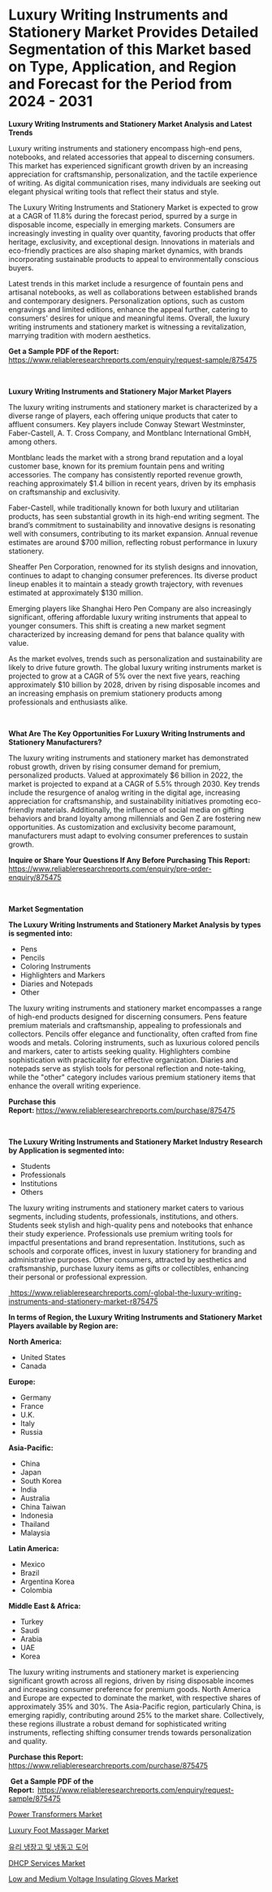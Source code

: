 <p><h1>Luxury Writing Instruments and Stationery Market Provides Detailed Segmentation of this Market based on Type, Application, and Region and Forecast for the Period from 2024 - 2031</h1></p><p><strong>Luxury Writing Instruments and Stationery Market Analysis and Latest Trends</strong></p>
<p><p>Luxury writing instruments and stationery encompass high-end pens, notebooks, and related accessories that appeal to discerning consumers. This market has experienced significant growth driven by an increasing appreciation for craftsmanship, personalization, and the tactile experience of writing. As digital communication rises, many individuals are seeking out elegant physical writing tools that reflect their status and style.</p><p>The Luxury Writing Instruments and Stationery Market is expected to grow at a CAGR of 11.8% during the forecast period, spurred by a surge in disposable income, especially in emerging markets. Consumers are increasingly investing in quality over quantity, favoring products that offer heritage, exclusivity, and exceptional design. Innovations in materials and eco-friendly practices are also shaping market dynamics, with brands incorporating sustainable products to appeal to environmentally conscious buyers.</p><p>Latest trends in this market include a resurgence of fountain pens and artisanal notebooks, as well as collaborations between established brands and contemporary designers. Personalization options, such as custom engravings and limited editions, enhance the appeal further, catering to consumers' desires for unique and meaningful items. Overall, the luxury writing instruments and stationery market is witnessing a revitalization, marrying tradition with modern aesthetics.</p></p>
<p><strong>Get a Sample PDF of the Report:&nbsp;</strong> <a href="https://www.reliableresearchreports.com/enquiry/request-sample/875475">https://www.reliableresearchreports.com/enquiry/request-sample/875475</a></p>
<p>&nbsp;</p>
<p><strong>Luxury Writing Instruments and Stationery Major Market Players</strong></p>
<p><p>The luxury writing instruments and stationery market is characterized by a diverse range of players, each offering unique products that cater to affluent consumers. Key players include Conway Stewart Westminster, Faber-Castell, A. T. Cross Company, and Montblanc International GmbH, among others.</p><p>Montblanc leads the market with a strong brand reputation and a loyal customer base, known for its premium fountain pens and writing accessories. The company has consistently reported revenue growth, reaching approximately $1.4 billion in recent years, driven by its emphasis on craftsmanship and exclusivity.</p><p>Faber-Castell, while traditionally known for both luxury and utilitarian products, has seen substantial growth in its high-end writing segment. The brand’s commitment to sustainability and innovative designs is resonating well with consumers, contributing to its market expansion. Annual revenue estimates are around $700 million, reflecting robust performance in luxury stationery.</p><p>Sheaffer Pen Corporation, renowned for its stylish designs and innovation, continues to adapt to changing consumer preferences. Its diverse product lineup enables it to maintain a steady growth trajectory, with revenues estimated at approximately $130 million.</p><p>Emerging players like Shanghai Hero Pen Company are also increasingly significant, offering affordable luxury writing instruments that appeal to younger consumers. This shift is creating a new market segment characterized by increasing demand for pens that balance quality with value.</p><p>As the market evolves, trends such as personalization and sustainability are likely to drive future growth. The global luxury writing instruments market is projected to grow at a CAGR of 5% over the next five years, reaching approximately $10 billion by 2028, driven by rising disposable incomes and an increasing emphasis on premium stationery products among professionals and enthusiasts alike.</p></p>
<p>&nbsp;</p>
<p><strong>What Are The Key Opportunities For Luxury Writing Instruments and Stationery Manufacturers?</strong></p>
<p><p>The luxury writing instruments and stationery market has demonstrated robust growth, driven by rising consumer demand for premium, personalized products. Valued at approximately $6 billion in 2022, the market is projected to expand at a CAGR of 5.5% through 2030. Key trends include the resurgence of analog writing in the digital age, increasing appreciation for craftsmanship, and sustainability initiatives promoting eco-friendly materials. Additionally, the influence of social media on gifting behaviors and brand loyalty among millennials and Gen Z are fostering new opportunities. As customization and exclusivity become paramount, manufacturers must adapt to evolving consumer preferences to sustain growth.</p></p>
<p><strong>Inquire or Share Your Questions If Any Before Purchasing This Report:</strong> <a href="https://www.reliableresearchreports.com/enquiry/pre-order-enquiry/875475">https://www.reliableresearchreports.com/enquiry/pre-order-enquiry/875475</a></p>
<p>&nbsp;</p>
<p><strong>Market Segmentation</strong></p>
<p><strong>The Luxury Writing Instruments and Stationery Market Analysis by types is segmented into:</strong></p>
<p><ul><li>Pens</li><li>Pencils</li><li>Coloring Instruments</li><li>Highlighters and Markers</li><li>Diaries and Notepads</li><li>Other</li></ul></p>
<p><p>The luxury writing instruments and stationery market encompasses a range of high-end products designed for discerning consumers. Pens feature premium materials and craftsmanship, appealing to professionals and collectors. Pencils offer elegance and functionality, often crafted from fine woods and metals. Coloring instruments, such as luxurious colored pencils and markers, cater to artists seeking quality. Highlighters combine sophistication with practicality for effective organization. Diaries and notepads serve as stylish tools for personal reflection and note-taking, while the "other" category includes various premium stationery items that enhance the overall writing experience.</p></p>
<p><strong>Purchase this Report:&nbsp;</strong><a href="https://www.reliableresearchreports.com/purchase/875475">https://www.reliableresearchreports.com/purchase/875475</a></p>
<p>&nbsp;</p>
<p><strong>The Luxury Writing Instruments and Stationery Market Industry Research by Application is segmented into:</strong></p>
<p><ul><li>Students</li><li>Professionals</li><li>Institutions</li><li>Others</li></ul></p>
<p><p>The luxury writing instruments and stationery market caters to various segments, including students, professionals, institutions, and others. Students seek stylish and high-quality pens and notebooks that enhance their study experience. Professionals use premium writing tools for impactful presentations and brand representation. Institutions, such as schools and corporate offices, invest in luxury stationery for branding and administrative purposes. Other consumers, attracted by aesthetics and craftsmanship, purchase luxury items as gifts or collectibles, enhancing their personal or professional expression.</p></p>
<p><a href="https://www.reliableresearchreports.com/-global-the-luxury-writing-instruments-and-stationery-market-r875475">&nbsp;https://www.reliableresearchreports.com/-global-the-luxury-writing-instruments-and-stationery-market-r875475</a></p>
<p><strong>In terms of Region, the Luxury Writing Instruments and Stationery Market Players available by Region are:</strong></p>
<p>
    <p> <strong> North America: </strong>
        <ul>
            <li>United States</li>
            <li>Canada</li>
        </ul>
        </p> 
    <p> <strong> Europe: </strong>
        <ul>
            <li>Germany</li>
            <li>France</li>
            <li>U.K.</li>
            <li>Italy</li>
            <li>Russia</li>
        </ul>
        </p> 
    <p> <strong> Asia-Pacific: </strong>
        <ul>
            <li>China</li>
            <li>Japan</li>
            <li>South Korea</li>
            <li>India</li>
            <li>Australia</li>
            <li>China Taiwan</li>
            <li>Indonesia</li>
            <li>Thailand</li>
            <li>Malaysia</li>
        </ul>
        </p> 
    <p> <strong> Latin America: </strong>
        <ul>
            <li>Mexico</li>
            <li>Brazil</li>
            <li>Argentina Korea</li>
            <li>Colombia</li>
        </ul>
        </p> 
    <p> <strong> Middle East & Africa: </strong>
        <ul>
            <li>Turkey</li>
            <li>Saudi</li>
            <li>Arabia</li>
            <li>UAE</li>
            <li>Korea</li>
        </ul>
    </p>
    </p>
<p><p>The luxury writing instruments and stationery market is experiencing significant growth across all regions, driven by rising disposable incomes and increasing consumer preference for premium goods. North America and Europe are expected to dominate the market, with respective shares of approximately 35% and 30%. The Asia-Pacific region, particularly China, is emerging rapidly, contributing around 25% to the market share. Collectively, these regions illustrate a robust demand for sophisticated writing instruments, reflecting shifting consumer trends towards personalization and quality.</p></p>
<p><strong>Purchase this Report: </strong><a href="https://www.reliableresearchreports.com/purchase/875475">https://www.reliableresearchreports.com/purchase/875475</a></p>
<p>&nbsp;<strong>Get a Sample PDF of the Report:&nbsp;&nbsp;</strong><a href="https://www.reliableresearchreports.com/enquiry/request-sample/875475">https://www.reliableresearchreports.com/enquiry/request-sample/875475</a></p>
<p><strong></strong></p>
<p><p><a href="https://medium.com/@mdmasty/driving-market-forces-in-the-power-transformers-market-market-trends-and-future-forecasts-till-5e894865cac9">Power Transformers Market</a></p><p><a href="https://github.com/elizabethdagraca/Market-Research-Report-List-5/blob/main/luxury-foot-massager-market.md">Luxury Foot Massager Market</a></p><p><a href="https://medium.com/@sheldondtickinson9867/glass-refrigerato-freezer-doors-market-%EC%9D%98-%EA%B8%80%EB%A1%9C%EB%B2%8C-%EC%8B%9C%EC%9E%A5-%EA%B0%9C%EC%9A%94%EB%8A%94-%EC%A0%84-%EC%84%B8%EA%B3%84-%EB%B0%8F-%EC%A3%BC%EC%9A%94-%EC%8B%9C%EC%9E%A5%EC%9D%98-%EC%82%B0%EC%97%85%EC%97%90-%EC%98%81%ED%96%A5%EC%9D%84-%EB%AF%B8%EC%B9%98%EB%8A%94-%EC%A3%BC%EC%9A%94-%ED%8A%B8%EB%A0%8C%EB%93%9C%EC%97%90-%EB%8C%80%ED%95%9C-%EB%8F%85%ED%8A%B9%ED%95%9C-5307d3406dd0">유리 냉장고 및 냉동고 도어</a></p><p><a href="https://www.linkedin.com/pulse/dhcp-services-market-size-type-on-premisecloud-based-product-rcwif?trackingId=GagakjpBTXSSpt9rExJl5g%3D%3D">DHCP Services Market</a></p><p><a href="https://github.com/SanjidaMahmud81/Market-Research-Report-List-1/blob/main/low-and-medium-voltage-insulating-gloves-market.md">Low and Medium Voltage Insulating Gloves Market</a></p></p>
